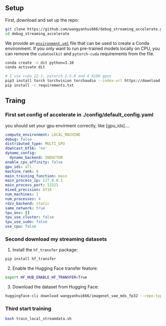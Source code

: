 
## Setup

First, download and set up the repo:

```bash
git clone https://github.com/wangyanhui666/debug_streaming_accelerate.git
cd debug_streaming_accelerate
```

We provide an [`environment.yml`](environment.yml) file that can be used to create a Conda environment. If you only want 
to run pre-trained models locally on CPU, you can remove the `cudatoolkit` and `pytorch-cuda` requirements from the file.

```bash
conda create -n dit python=3.10
conda activate dit

# I use cuda 12.1, pytorch 2.5.0 and 4 A100 gpus
pip3 install torch torchvision torchaudio --index-url https://download.pytorch.org/whl/cu121
pip install -r requirements.txt
```

## Traing
### First set config of accelerate in ./config/default_config.yaml
you should set your gpu envirment correctly, like [gpu_ids]....
```yaml
compute_environment: LOCAL_MACHINE
debug: false
distributed_type: MULTI_GPU
downcast_bf16: 'no'
dynamo_config:
  dynamo_backend: INDUCTOR
enable_cpu_affinity: false
gpu_ids: all
machine_rank: 0
main_training_function: main
main_process_ip: 127.0.0.1
main_process_port: 12321
mixed_precision: bf16
num_machines: 1
num_processes: 4
rdzv_backend: static
same_network: true
tpu_env: []
tpu_use_cluster: false
tpu_use_sudo: false
use_cpu: false
```
### Second download my streaming datasets
1. Install the `hf_transfer` package:

```bash
pip install hf_transfer
```

2. Enable the Hugging Face transfer feature:

```bash
export HF_HUB_ENABLE_HF_TRANSFER=True
```

3. Download the dataset from Hugging Face:

```bash
huggingface-cli download wangyanhui666/imagenet_vae_mds_fp32 --repo-type dataset --local-dir ./vae_mds_fp32
```

### Third start training
```bash
bash train_local_streamdata.sh
```
